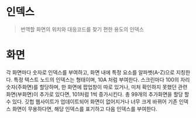 # 인덱스

> 번역할 화면의 위치와 대응코드를 찾기 편한 용도의 인덱스

# 화면

각 화면마다 숫자로 인덱스를 부여하고, 화면 내에 특정 요소를 알파벳(A-Z)으로 지칭한다. 특정 텍스트 노드의 인덱스는 형태이며, 10A 처럼 부여한다. 스크린마다 100의 자리 숫자(주화면)를 할당하며, 한 화면에 팝업창이 따로 있거나, 미처 확인하지 못했던 관련 화면(부화면)이 추가로 있다면, 101처럼 1씩 증가시킨다. 총 99개의 추가화면을 할당 할 수 있다. 깃헙 웹사이트가 업데이트되어 화면이 없어지거나 너무 크게 바뀌어 기존 인덱스 화면이 무용하다면, 해당 인덱스를 표기하고 다음 인덱스를 부여한다.
